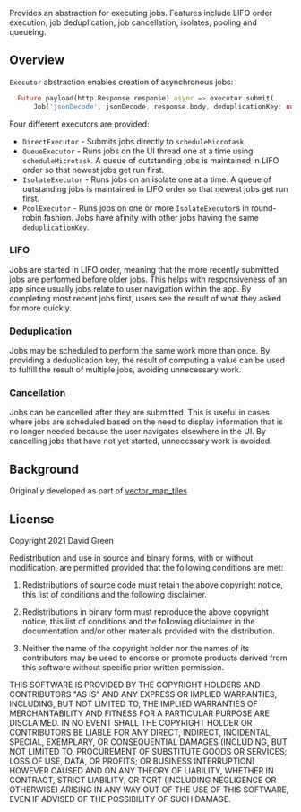 Provides an abstraction for executing jobs. Features include LIFO order execution, job deduplication, job cancellation, isolates, pooling and queueing.

## Overview

`Executor` abstraction enables creation of asynchronous jobs:

```dart
  Future payload(http.Response response) async => executor.submit(
      Job('jsonDecode', jsonDecode, response.body, deduplicationKey: null));
```

Four different executors are provided:

* `DirectExecutor` - Submits jobs directly to `scheduleMicrotask`.
* `QueueExecutor` - Runs jobs on the UI thread one at a time using `scheduleMicrotask`. A queue of outstanding jobs is maintained in LIFO order so that newest jobs get run first.
* `IsolateExecutor` - Runs jobs on an isolate one at a time. A queue of outstanding jobs is maintained in LIFO order so that newest jobs get run first.
* `PoolExecutor` - Runs jobs on one or more `IsolateExecutor`s in round-robin fashion. Jobs have afinity with other jobs having the same `deduplicationKey`.

### LIFO

Jobs are started in LIFO order, meaning that the more recently submitted jobs are performed before older jobs. This helps with responsiveness of an app since usually jobs relate to user navigation within the app. By completing most recent jobs first, users see the result of what they asked for more quickly.

### Deduplication

Jobs may be scheduled to perform the same work more than once. By providing a deduplication key, the result of computing a value can be used to fulfill the result of multiple jobs, avoiding unnecessary work.

### Cancellation

Jobs can be cancelled after they are submitted. This is useful in cases where jobs are scheduled based on the need to display information that is no longer needed because the user navigates elsewhere in the UI. By cancelling jobs that have not yet started, unnecessary work is avoided.

## Background

Originally developed as part of [vector_map_tiles](https://pub.dev/packages/vector_map_tiles)

## License

Copyright 2021 David Green

Redistribution and use in source and binary forms, with or without modification,
are permitted provided that the following conditions are met:

1. Redistributions of source code must retain the above copyright notice,
   this list of conditions and the following disclaimer.

2. Redistributions in binary form must reproduce the above copyright notice, 
   this list of conditions and the following disclaimer in the documentation
   and/or other materials provided with the distribution.

3. Neither the name of the copyright holder nor the names of its contributors
   may be used to endorse or promote products derived from this software without
   specific prior written permission.

THIS SOFTWARE IS PROVIDED BY THE COPYRIGHT HOLDERS AND CONTRIBUTORS "AS IS" AND ANY
EXPRESS OR IMPLIED WARRANTIES, INCLUDING, BUT NOT LIMITED TO, THE IMPLIED WARRANTIES
OF MERCHANTABILITY AND FITNESS FOR A PARTICULAR PURPOSE ARE DISCLAIMED. IN NO EVENT
SHALL THE COPYRIGHT HOLDER OR CONTRIBUTORS BE LIABLE FOR ANY DIRECT, INDIRECT,
INCIDENTAL, SPECIAL, EXEMPLARY, OR CONSEQUENTIAL DAMAGES (INCLUDING, BUT NOT LIMITED
TO, PROCUREMENT OF SUBSTITUTE GOODS OR SERVICES; LOSS OF USE, DATA, OR PROFITS; OR 
BUSINESS INTERRUPTION) HOWEVER CAUSED AND ON ANY THEORY OF LIABILITY, WHETHER IN CONTRACT, 
STRICT LIABILITY, OR TORT (INCLUDING NEGLIGENCE OR OTHERWISE) ARISING IN ANY WAY OUT
 OF THE USE OF THIS SOFTWARE, EVEN IF ADVISED OF THE POSSIBILITY OF SUCH DAMAGE.